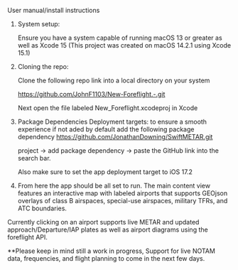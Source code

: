 User manual/install instructions 


1) System setup: 

	Ensure you have a system capable of running macOS 13 or greater as well as 	Xcode 15
	(This project was created on macOS 14.2.1 using Xcode 15.1)


2) Cloning the repo:

	Clone the following repo link into a local directory on your system 

	https://github.com/JohnF1103/New-Foreflight.-.git

	Next open the file labeled New_Foreflight.xcodeproj in Xcode 



3) Package Dependencies Deployment targets:
	to ensure a smooth experience if not aded by default add the following package 	dependency https://github.com/JonathanDowning/SwiftMETAR.git

	project -> add package dependency -> paste the GitHub link into the search 	bar. 

	Also make sure to set the app deployment target to iOS 17.2

4) From here the app should be all set to run. The main content view features an interactive map with labeled airports that supports GEOjson overlays of class B airspaces, special-use airspaces, military TFRs, and ATC boundaries.

Currently clicking on an airport supports live METAR and updated approach/Departure/IAP plates as well as airport diagrams using the foreflight API. 

**Please keep in mind still a work in progress, Support for live NOTAM data, frequencies, and flight planning to come in the next few days. 